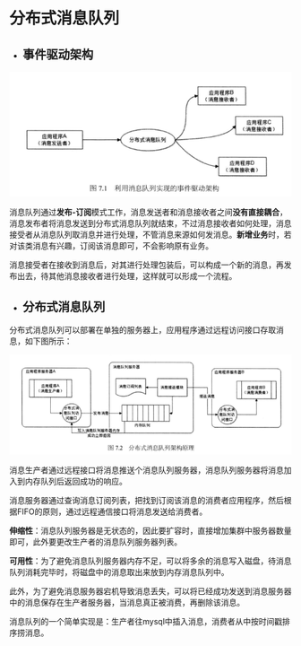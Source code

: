 # 分布式消息队列

* ## 事件驱动架构

![](/assets/1.png)

消息队列通过**发布-订阅**模式工作，消息发送者和消息接收者之间**没有直接耦合**，消息发布者将消息发送到分布式消息队列就结束，不过消息接收者如何处理，消息接受者从消息队列取消息并进行处理，不管消息来源如何发消息。**新增业务**时，若对该类消息有兴趣，订阅该消息即可，不会影响原有业务。

消息接受者在接收到消息后，对其进行处理包装后，可以构成一个新的消息，再发布出去，待其他消息接收者进行处理，这样就可以形成一个流程。

* ## 分布式消息队列

分布式消息队列可以部署在单独的服务器上，应用程序通过远程访问接口存取消息，如下图所示：

![](/assets/2.png)

消息生产者通过远程接口将消息推送个消息队列服务器，消息队列服务器将消息加入到内存队列后返回成功的响应。

消息服务器通过查询消息订阅列表，把找到订阅该消息的消费者应用程序，然后根据FIFO的原则，通过远程通信接口将消息发送给消费者。

**伸缩性**：消息队列服务器是无状态的，因此要扩容时，直接增加集群中服务器数量即可，此外要更改生产者的消息队列服务器列表。

**可用性**：为了避免消息队列服务器内存不足，可以将多余的消息写入磁盘，待消息队列消耗完毕时，将磁盘中的消息取出来放到内存消息队列中。

此外，为了避免消息服务器宕机导致消息丢失，可以将已经成功发送到消息服务器中的消息保存在生产者服务器，当消息真正被消费，再删除该消息。

消息队列的一个简单实现是：生产者往mysql中插入消息，消费者从中按时间戳排序捞消息。


